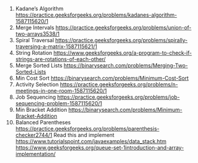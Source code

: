 1. Kadane’s Algorithm
https://practice.geeksforgeeks.org/problems/kadanes-algorithm-1587115620/1
2. Merge Intervals
https://practice.geeksforgeeks.org/problems/union-of-two-arrays3538/1
3. Spiral Traversal
https://practice.geeksforgeeks.org/problems/spirally-traversing-a-matrix-1587115621/1
4. String Rotation
https://www.geeksforgeeks.org/a-program-to-check-if-strings-are-rotations-of-each-other/
5. Merge Sorted Lists
https://binarysearch.com/problems/Merging-Two-Sorted-Lists
6. Min Cost Sort
https://binarysearch.com/problems/Minimum-Cost-Sort
7. Activity Selection
https://practice.geeksforgeeks.org/problems/n-meetings-in-one-room-1587115620/1
8. Job Sequencing
https://practice.geeksforgeeks.org/problems/job-sequencing-problem-1587115620/1
9. Min Bracket Addition
https://binarysearch.com/problems/Minimum-Bracket-Addition
10. Balanced Parentheses
https://practice.geeksforgeeks.org/problems/parenthesis-checker2744/1
Read this and implement
https://www.tutorialspoint.com/javaexamples/data_stack.htm
https://www.geeksforgeeks.org/queue-set-1introduction-and-array-implementation/
